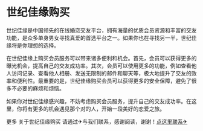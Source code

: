 # 世纪佳缘购买

世纪佳缘是中国领先的在线婚恋交友平台，拥有海量的优质会员资源和丰富的交友功能，是众多单身男女寻找真爱的首选平台之一。如果你也在寻找另一半，世纪佳缘将是你理想的选择。

在世纪佳缘上购买会员服务可以带来诸多便利和机会。首先，会员可以获得更多的曝光机会，提高自己的交友成功率。其次，会员可以使用更多的功能，例如查看他人访问记录、查看他人相册、发送无限制的邮件和聊天等，极大地提升了交友的效率和便利性。最重要的是，世纪佳缘购买会员可以获得更多的安全保障，避免了很多不必要的麻烦和烦恼。

如果你对世纪佳缘感兴趣，不妨考虑购买会员服务，提升自己的交友成功率。在这里，你将有更多的机会遇见那个对的人，开始一段美好的恋爱之旅。

更多 关于世纪佳缘购买 请通过✈与我们联系，感谢阅读，谢谢！[点这里联系✈](https://www.k02.cc)